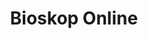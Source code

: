 ---
title: Bioskop Online
description: Streaming film online tanpa berlangganan dengan harga terjangkau. Nonton bioskop cuman dengan harga Rp5.000. Mudah di akses. Bisa di akses kapan saja. Pembayaran mudah.
url: https://bioskoponline.com/
img: /projects/bioskop-online.png
alt: Bioskop Online
status: Ongoing
start: '2021-11-01T17:00:00.000Z'
end: '2022-06-17T17:00:00.000Z'
---